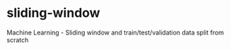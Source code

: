 # sliding-window
Machine Learning - Sliding window and train/test/validation data split from scratch
